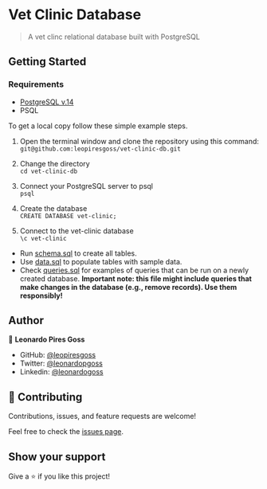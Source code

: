 # Vet Clinic Database

> A vet clinc relational database built with PostgreSQL



## Getting Started

### Requirements
* [PostgreSQL v.14](https://www.postgresql.org/download/) 
* PSQL

To get a local copy follow these simple example steps.  

1. Open the terminal window and clone the repository using this command:
   <br>
`git@github.com:leopiresgoss/vet-clinic-db.git` 

1. Change the directory<br>
`cd vet-clinic-db`

3. Connect your PostgreSQL server to psql<br>
`psql`

4. Create the database <br>
`CREATE DATABASE vet-clinic;`

5. Connect to the vet-clinic database<br>
`\c vet-clinic`


- Run [schema.sql](./schema.sql) to create all tables.
- Use [data.sql](./data.sql) to populate tables with sample data.
- Check [queries.sql](./queries.sql) for examples of queries that can be run on a newly created database. **Important note: this file might include queries that make changes in the database (e.g., remove records). Use them responsibly!**


## Author

👤 **Leonardo Pires Goss**

- GitHub: [@leopiresgoss](https://github.com/leopiresgoss)
- Twitter: [@leonardopgoss](https://twitter.com/leonardopgoss)
- Linkedin: [@leonardogoss](https://www.linkedin.com/in/leonardogoss/)

## 🤝 Contributing

Contributions, issues, and feature requests are welcome!

Feel free to check the [issues page](../../issues/).

## Show your support

Give a ⭐️ if you like this project!

